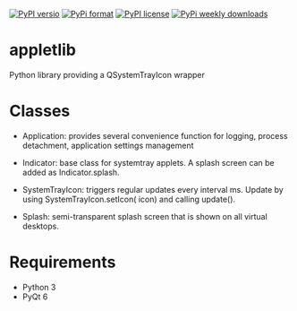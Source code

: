 [![PyPI versio](https://img.shields.io/pypi/v/appletlib)](https://pypi.org/project/appletlib/)
[![PyPi format](https://img.shields.io/pypi/format/appletlib)](https://pypi.org/project/appletlib/)
[![PyPI license](https://img.shields.io/pypi/l/appletlib)](https://pypi.org/project/appletlib/)
[![PyPi weekly downloads](https://img.shields.io/pypi/dw/appletlib)](https://pypi.org/project/appletlib/)

appletlib
==============

Python library providing a QSystemTrayIcon wrapper

Classes
=============

- Application: provides several convenience function for logging,
  process detachment, application settings management

- Indicator:  base class for systemtray applets. A splash
  screen can be added as Indicator.splash.

- SystemTrayIcon: triggers regular updates every interval ms. Update
  by using SystemTrayIcon.setIcon( icon) and calling update().

- Splash: semi-transparent splash screen that is shown on all virtual desktops.

Requirements
============

- Python 3
- PyQt 6
